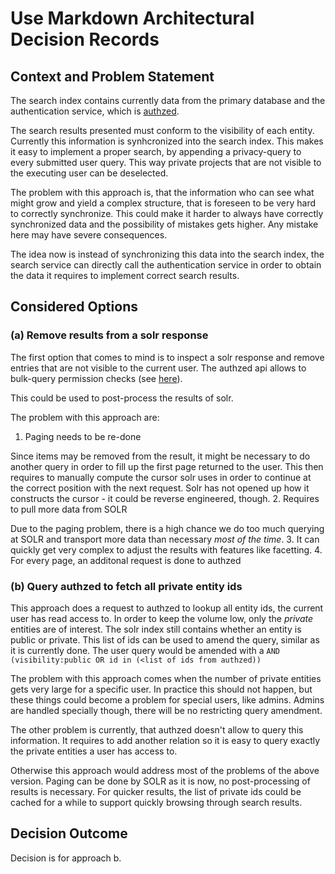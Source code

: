 # Use Markdown Architectural Decision Records

## Context and Problem Statement

The search index contains currently data from the primary database and
the authentication service, which is [authzed](https://authzed.com/).

The search results presented must conform to the visibility of each
entity. Currently this information is synhcronized into the search
index. This makes it easy to implement a proper search, by appending a
privacy-query to every submitted user query. This way private projects
that are not visible to the executing user can be deselected.

The problem with this approach is, that the information who can see
what might grow and yield a complex structure, that is foreseen to be
very hard to correctly synchronize. This could make it harder to
always have correctly synchronized data and the possibility of
mistakes gets higher. Any mistake here may have severe consequences.

The idea now is instead of synchronizing this data into the search
index, the search service can directly call the authentication service
in order to obtain the data it requires to implement correct search
results.

## Considered Options

### (a) Remove results from a solr response

The first option that comes to mind is to inspect a solr response and
remove entries that are not visible to the current user. The authzed
api allows to bulk-query permission checks (see
[here](https://www.postman.com/authzed/spicedb/folder/jde7cpq/checkbulk)).

This could be used to post-process the results of solr.

The problem with this approach are:

1. Paging needs to be re-done

  Since items may be removed from the result, it might be necessary to
  do another query in order to fill up the first page returned to the
  user. This then requires to manually compute the cursor solr uses in
  order to continue at the correct position with the next request.
  Solr has not opened up how it constructs the cursor - it could be
  reverse engineered, though.
2. Requires to pull more data from SOLR

  Due to the paging problem, there is a high chance we do too much
  querying at SOLR and transport more data than necessary *most of the
  time*.
3. It can quickly get very complex to adjust the results with features
   like facetting.
4. For every page, an additonal request is done to authzed

### (b) Query authzed to fetch all private entity ids

This approach does a request to authzed to lookup all entity ids, the
current user has read access to. In order to keep the volume low, only
the *private* entities are of interest. The solr index still contains
whether an entity is public or private. This list of ids can be used
to amend the query, similar as it is currently done. The user query
would be amended with a `AND (visibility:public OR id in (<list of ids
from authzed))`

The problem with this approach comes when the number of private
entities gets very large for a specific user. In practice this should
not happen, but these things could become a problem for special users,
like admins. Admins are handled specially though, there will be no
restricting query amendment.

The other problem is currently, that authzed doesn't allow to query
this information. It requires to add another relation so it is easy to
query exactly the private entities a user has access to.

Otherwise this approach would address most of the problems of the
above version. Paging can be done by SOLR as it is now, no
post-processing of results is necessary. For quicker results, the list
of private ids could be cached for a while to support quickly browsing
through search results.

## Decision Outcome

Decision is for approach b.
